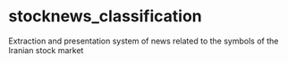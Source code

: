 # stocknews_classification
Extraction and presentation system of news related to the symbols of the Iranian stock market
